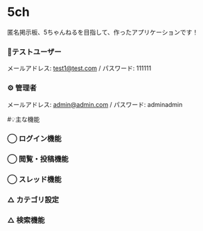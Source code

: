 # 5ch
匿名掲示板、5ちゃんねるを目指して、作ったアプリケーションです！

### 👤テストユーザー
メールアドレス: test1@test.com / パスワード: 111111
### ⚙️ 管理者
メールアドレス: admin@admin.com / パスワード: adminadmin

#💡主な機能
### ◯ ログイン機能 
### ◯ 閲覧・投稿機能
### ◯ スレッド機能
### △ カテゴリ設定
### △ 検索機能

